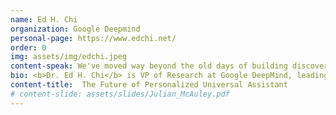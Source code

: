 ```yaml
---
name: Ed H. Chi
organization: Google Deepmind
personal-page: https://www.edchi.net/
order: 0
img: assets/img/edchi.jpeg
content-speak: We've moved way beyond the old days of building discovery, recommendation, decision support, and other AI tools using traditional ML and pattern recognition techniques.  The future of universal personal assistance for discovery and learning is upon us.  How will multimodality image, video, and audio understanding, and reasoning abilities of large foundation models change how we build these systems?  I will shed some initial light on this topic by discussing 3 trends\: First, the move to a single multimodal large model with reasoning abilities; Second, the fundamental research on personalization and user alignment; Third, the combination of System 1 and System 2 cognitive abilities into a single universal assistant.
bio: <b>Dr. Ed H. Chi</b> is VP of Research at Google DeepMind, leading machine learning research teams working on large language models (from LaMDA leading to launching Bard/Gemini), and universal assistant agents. With 39 patents and ~200 research articles, he is also known for research on user behavior in web and social media.  As the Research Platform Lead, he helped launched Bard/Gemini, a conversational chatbot experiment.  His research also delivered significant improvements for YouTube, News, Ads, Google Play Store at Google with >950 product landings and ~$10.4B in annual revenue since 2013. 
content-title:  The Future of Personalized Universal Assistant
# content-slide: assets/slides/Julian_McAuley.pdf
---
```

